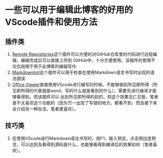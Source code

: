 # 一些可以用于编辑此博客的好用的VScode插件和使用方法

## 插件类

1. [Remote Repositories](https://b23.tv/nduWE4o)这个插件可以方便的对GitHub仓库里的代码进行远程编辑，编辑完成后可以直接上传到
GitHub中，十分方便使用。该插件的使用不仅仅局限于用于此博客的编辑写作
2. [Markdownlint](https://b23.tv/nduWE4o)这个插件可以用于检查在使用Markdown语言书写时出现的语法错误
3. [Office Viewer](https://b23.tv/nduWE4o)直接使用VScode进行编写的时候，不能够做到所见即所得（所见即所得的代表就是word，写的什么就是看到的什么），需要先进行编译才能够看得到。而该插件可以
达到所见即所得的目的，但这个效果见仁见智，笔者是不太喜欢这个功能的（因为万一出现了写错的地方，都看不到，而且接下来会介绍另一种办法，笔者更喜欢）。

## 技巧类

1. 在使用VScode进行Markdown语法书写时，按F1，输入预览，点击侧边连预览，可以达到及看得到源码是什么，也能够看得到编译后的效果如何（笔者喜欢）。
